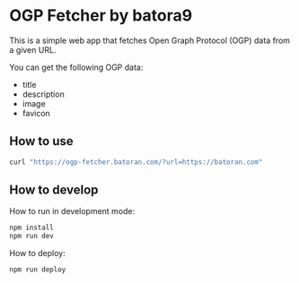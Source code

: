 # OGP Fetcher by batora9

This is a simple web app that fetches Open Graph Protocol (OGP) data from a given URL.

You can get the following OGP data:
- title
- description
- image
- favicon

## How to use

```bash
curl "https://ogp-fetcher.batoran.com/?url=https://batoran.com"
```

## How to develop

How to run in development mode:

```bash
npm install
npm run dev
```

How to deploy:

```bash
npm run deploy
```
